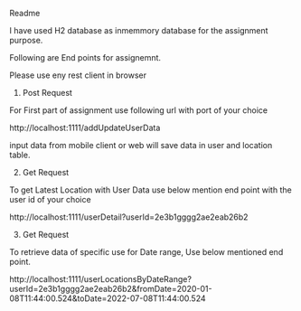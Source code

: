 
Readme

I have used H2 database as inmemmory database for the assignment purpose.

Following are End points for assignemnt.

Please use eny rest client in browser 

1. Post Request 

For First part of assignment use following url with port of your choice

http://localhost:1111/addUpdateUserData

input data from mobile client or web will save data in user and location table.


2. Get Request

To get Latest Location with User Data use below mention end point with the user id of your choice

http://localhost:1111/userDetail?userId=2e3b1gggg2ae2eab26b2

3. Get Request

To retrieve data of specific use for Date range, Use below mentioned end point.

http://localhost:1111/userLocationsByDateRange?userId=2e3b1gggg2ae2eab26b2&fromDate=2020-01-08T11:44:00.524&toDate=2022-07-08T11:44:00.524